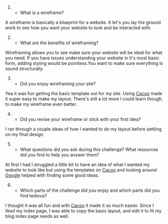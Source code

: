 1. - What is a wireframe?

A wireframe is basically a blueprint for a website. It let's you lay the ground work to see how you want your website to look and be interacted with.

2. - What are the benefits of wireframing?

Wireframing allows you to see make sure your website will be ideal for what you need. If you have issues understanding your website in it's most basic form, adding
styling would be pointless.You want to make sure everything is sound structurally.


3. - Did you enjoy wireframing your site?

Yea it was fun getting the basic template out for my site. Using [Cacoo](https://cacoo.com/getstarted/) made it super easy to make my layout. There's still a lot more I could learn though, to make my wireframe even
better.

4. - Did you revise your wireframe or stick with your first idea?

I ran through a couple ideas of how I wanted to  do my layout before settling on my final design.

5. - What questions did you ask during this challenge? What resources did you find to help you answer them?

At first I had I struggled a little bit to have an idea of what I wanted my website to look like but using the templates on [Cacoo](https://cacoo.com/getstarted/) and looking around [Google](https://www.google.com/?gws_rd=ssl)
helped with finding some good ideas.

6. - Which parts of the challenge did you enjoy and which parts did you find tedious?

I thought it was all fun and with [Cacoo](https://cacoo.com/getstarted/) it made it so much easier. Since I liked my index page, I was able to copy the basic layout, and edit it to fit my blog index page needs as well.